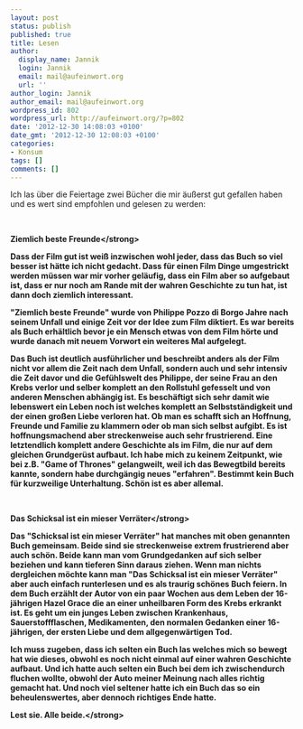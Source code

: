 ```yaml
---
layout: post
status: publish
published: true
title: Lesen
author:
  display_name: Jannik
  login: Jannik
  email: mail@aufeinwort.org
  url: ''
author_login: Jannik
author_email: mail@aufeinwort.org
wordpress_id: 802
wordpress_url: http://aufeinwort.org/?p=802
date: '2012-12-30 14:08:03 +0100'
date_gmt: '2012-12-30 12:08:03 +0100'
categories:
- Konsum
tags: []
comments: []
---
```

<p>Ich las &uuml;ber die Feiertage zwei B&uuml;cher die mir &auml;u&szlig;erst gut gefallen haben und es wert sind empfohlen und gelesen zu werden:</p>
<p>&nbsp;</p>
<p><strong>Ziemlich beste Freunde<&#47;strong></p>
<p>Dass der Film gut ist wei&szlig; inzwischen wohl jeder, dass das Buch so viel besser ist h&auml;tte ich nicht gedacht. Dass f&uuml;r einen Film Dinge umgestrickt werden m&uuml;ssen war mir vorher gel&auml;ufig, dass ein Film aber so aufgebaut ist, dass er nur noch am Rande mit der wahren Geschichte zu tun hat, ist dann doch ziemlich interessant.</p>
<p>"Ziemlich beste Freunde" wurde von&nbsp;Philippe Pozzo di Borgo Jahre nach seinem Unfall und einige Zeit vor der Idee zum Film diktiert. Es war bereits als Buch erh&auml;ltlich bevor je ein Mensch etwas von dem Film h&ouml;rte und wurde danach mit neuem Vorwort ein weiteres Mal aufgelegt.</p>
<p>Das Buch ist deutlich ausf&uuml;hrlicher und beschreibt anders als der Film nicht vor allem die Zeit nach dem Unfall, sondern auch und sehr intensiv die Zeit davor und die Gef&uuml;hlswelt des Philippe, der seine Frau an den Krebs verlor und selber komplett an den Rollstuhl gefesselt und von anderen Menschen abh&auml;ngig ist. Es besch&auml;ftigt sich sehr damit wie lebenswert ein Leben noch ist welches komplett an Selbstst&auml;ndigkeit und der einen gro&szlig;en Liebe verloren hat. Ob man es schafft sich an Hoffnung, Freunde und Familie zu klammern oder ob man sich selbst aufgibt. Es ist hoffnungsmachend aber streckenweise auch sehr frustrierend. Eine letztendlich komplett andere Geschichte als im Film, die nur auf dem gleichen Grundger&uuml;st aufbaut. Ich habe mich zu keinem Zeitpunkt, wie bei z.B. "Game of Thrones" gelangweilt, weil ich das Bewegtbild bereits kannte, sondern habe durchg&auml;ngig neues "erfahren". Bestimmt kein Buch f&uuml;r kurzweilige Unterhaltung. Sch&ouml;n ist es aber allemal.</p>
<p>&nbsp;</p>
<p><strong>Das Schicksal ist ein mieser Verr&auml;ter<&#47;strong></p>
<p>Das "Schicksal ist ein mieser Verr&auml;ter" hat manches mit oben genannten Buch gemeinsam. Beide sind sie streckenweise extrem frustrierend aber auch sch&ouml;n. Beide kann man vom Grundgedanken auf sich selber beziehen und kann tieferen Sinn daraus ziehen. Wenn man nichts dergleichen m&ouml;chte kann man "Das Schicksal ist ein mieser Verr&auml;ter" aber auch einfach runterlesen und es als traurig sch&ouml;nes Buch feiern. In dem Buch erz&auml;hlt der Autor von ein paar Wochen aus dem Leben der 16-j&auml;hrigen Hazel Grace die an einer unheilbaren Form des Krebs erkrankt ist. Es geht um ein junges Leben zwischen Krankenhaus, Sauerstoffflaschen, Medikamenten, den normalen Gedanken einer 16-j&auml;hrigen, der ersten Liebe und dem allgegenw&auml;rtigen Tod.</p>
<p>Ich muss zugeben, dass ich selten ein Buch las welches mich so bewegt hat wie dieses, obwohl es noch nicht einmal auf einer wahren Geschichte aufbaut. Und ich hatte auch selten ein Buch bei dem ich zwischendurch fluchen wollte, obwohl der Auto meiner Meinung nach alles richtig gemacht hat. Und noch viel seltener hatte ich ein Buch das so ein beheulenswertes, aber dennoch richtiges Ende hatte.</p>
<p><strong>Lest sie. Alle beide.<&#47;strong></p>
<p>&nbsp;</p>
